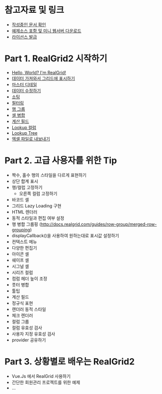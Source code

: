 # 참고자료 및 링크

* [작성중인 문서 확인](http://realgrid2.s3-website.ap-northeast-2.amazonaws.com/)
* [예제소스 포함 및 미니 웹서버 다운로드](https://github.com/realgrid/open-tutorial/raw/main/realgrid2.zip)
* [라이선스 발급](https://service.realgrid.com/join)


# Part 1. RealGrid2 시작하기

* [Hello, World? I'm RealGrid!](/part-1/01)
* [데이터 가져와서 그리드에 표시하기](/part-1/02)
* [마스터 디테일](/part-1/03)
* [데이터 수정하기](/part-1/04)
* [소팅](/part-1/05)
* [필터링](/part-1/06)
* [행 그룹](/part-1/07)
* [셀 병합](/part-1/08)
* [계산 필드](/part-1/09)
* [Lookup 컬럼](/part-1/10)
* [Lookup Tree](/part-1/11)
* [엑셀 파일로 내보내기](/part-1/12)



# Part 2. 고급 사용자를 위한 Tip

* 짝수, 홀수 행의 스타일을 다르게 표현하기
* 상단 합계 표시
* 행/컬럽 고정하기
  * 오른쪽 컬럼 고정하기
* 바코드 셀
* 그리드 Lazy Loading 구현
* HTML 렌더러
* 동적 스타일과 편집 여부 설정
* 행 병합 그룹핑 (http://docs.realgrid.com/guides/row-group/merged-row-grouping)
* displayCallback()을 사용하여 원하는대로 표시값 설정하기
* 컨텍스트 메뉴
* 다양한 편집기
* 아이콘 셀
* 쉐이프 셀
* 시그널 셀
* 시리즈 컬럼
* 컴럼 헤더 높이 조정
* 풋터 병합
* 툴팁
* 계산 필드
* 정규식 표현
* 랜더러 동적 스타일
* 체크 렌더러
* 컬럼 그룹
* 컬럼 유효성 검사
* 사용자 지정 유효성 검사
* provider 공유하기


# Part 3. 상황별로 배우는 RealGrid2

* Vue.Js 에서 RealGrid 사용하기
* 간단한 회원관리 프로젝트를 위한 예제
* ...


